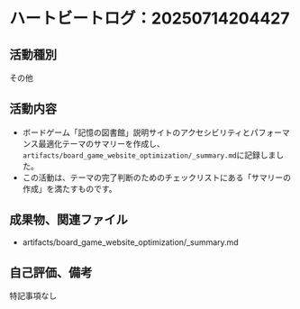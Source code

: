 # ハートビートログ：20250714204427

## 活動種別
その他

## 活動内容
- ボードゲーム「記憶の図書館」説明サイトのアクセシビリティとパフォーマンス最適化テーマのサマリーを作成し、`artifacts/board_game_website_optimization/_summary.md`に記録しました。
- この活動は、テーマの完了判断のためのチェックリストにある「サマリーの作成」を満たすものです。

## 成果物、関連ファイル
- artifacts/board_game_website_optimization/_summary.md

## 自己評価、備考
特記事項なし
